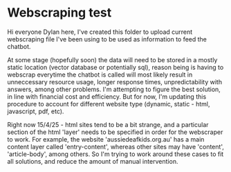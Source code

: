 # Webscraping test
 Hi everyone Dylan here,
 I've created this folder to upload current webscraping file I've been using to be used as information to feed the chatbot.

 At some stage (hopefully soon) the data will need to be stored in a mostly static location (vector database or potentially sql), reason being is having to webscrap everytime the chatbot is called will most likely result in unneccessary resource usage, longer response times, unpredictability with answers, among other problems.
 I'm attempting to figure the best solution, in line with financial cost and efficiency. But for now, I'm updating this procedure to account for different website type (dynamic, static - html, javascript, pdf, etc).

 Right now 15/4/25 - html sites tend to be a bit strange, and a particular section of the html 'layer' needs to be specified in order for the webscraper to work. For example, the website 'aussiedeafkids.org.au' has a main content layer called 'entry-content', whereas other sites may have 'content', 'article-body', among others. So I'm trying to work around these cases to fit all solutions, and reduce the amount of manual intervention.
